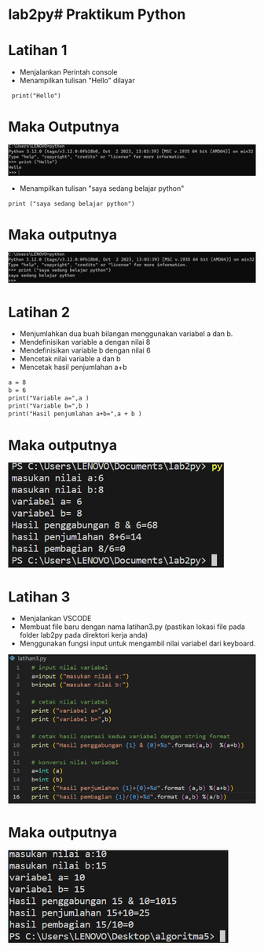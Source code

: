 # lab2py# Praktikum Python
# Latihan 1
* Menjalankan Perintah console
* Menampilkan tulisan "Hello" dilayar

```
 print("Hello")
```
# Maka Outputnya
![Alt text](<Screenshot 2023-10-24 124630.png>)

* Menampilkan tulisan "saya sedang belajar python"

```
print ("saya sedang belajar python")
```
# Maka outputnya

![Alt text](<Screenshot 2023-10-24 124505-1.png>)

# Latihan 2

* Menjumlahkan dua buah bilangan menggunakan variabel a dan b.
* Mendefinisikan variable a dengan nilai 8
* Mendefinisikan variable b dengan nilai 6
* Mencetak nilai variable a dan b
* Mencetak hasil penjumlahan a+b
```
a = 8
b = 6
print("Variable a=",a )
print("Variable b=",b )
print("Hasil penjumlahan a+b=",a + b )
```
# Maka outputnya 
![Alt text](<Screenshot 2023-10-18 122846.png>)

# Latihan 3
* Menjalankan VSCODE
* Membuat file baru dengan nama latihan3.py 
 (pastikan lokasi file pada folder lab2py pada direktori kerja anda)
* Menggunakan fungsi input untuk mengambil nilai variabel dari keyboard.

![Alt text](<Screenshot 2023-10-18 122810.png>)

# Maka outputnya
![Alt text](<Screenshot 2023-10-24 132512.png>)
